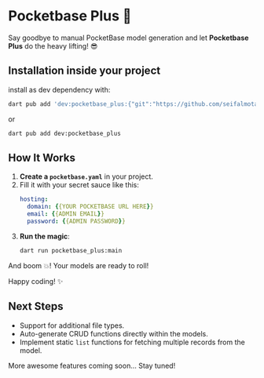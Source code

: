 
# Pocketbase Plus 🚀

Say goodbye to manual PocketBase model generation and let **Pocketbase Plus** do the heavy lifting! 😎

## Installation inside your project

install as dev dependency with:


   ```bash
   dart pub add 'dev:pocketbase_plus:{"git":"https://github.com/seifalmotaz/pocketbase_plus"}'   
   ```
   or
   ```bash
   dart pub add dev:pocketbase_plus
   ```

## How It Works

1. **Create a `pocketbase.yaml`** in your project.
2. Fill it with your secret sauce like this:
   ```yaml
   hosting:
     domain: {{YOUR POCKETBASE URL HERE}}
     email: {{ADMIN EMAIL}}
     password: {{ADMIN PASSWORD}}
   ```
4. **Run the magic**: 
   ```bash
   dart run pocketbase_plus:main
   ```
And boom 💥! Your models are ready to roll!

Happy coding! ✨

## Next Steps

- Support for additional file types.
- Auto-generate CRUD functions directly within the models.
- Implement static `list` functions for fetching multiple records from the model.

More awesome features coming soon... Stay tuned!
